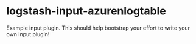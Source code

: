 # logstash-input-azurenlogtable
Example input plugin. This should help bootstrap your effort to write your own input plugin!
